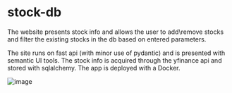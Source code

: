 # stock-db

The website presents stock info and allows the user to add\remove stocks and filter the existing stocks in the db based on entered parameters.

The site runs on fast api (with minor use of pydantic) and is presented with semantic UI tools.
The stock info is acquired through the yfinance api and stored with sqlalchemy. 
The app is deployed with a Docker.

![image](https://user-images.githubusercontent.com/13869543/208320590-ae125efd-f84c-4e00-85e0-8a7737a71606.png)
